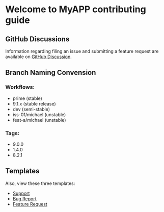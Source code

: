 # Welcome to MyAPP contributing guide

## GitHub Discussions
Information regarding filing an issue and submitting a feature request are
available on [GitHub Discussion](https://github.com/MichaelSodeke/tmp--project-repo/discussions).

## Branch Naming Convension

### Workflows:

- prime (stable)
- 9.1.x (stable release)
- dev (semi-stable)
- iss-01/michael (unstable)
- feat-a/michael (unstable)

### Tags:

- 9.0.0
- 1.4.0
- 8.2.1

## Templates
Also, view these three templates:

<!--please edit the following links for your repo-->

- [Support](https://github.com/MichaelSodeke/tmp--project-repo/blob/prime/.github/SUPPORT.md)
- [Bug Report](https://github.com/MichaelSodeke/tmp--project-repo/blob/prime/.github/ISSUE_TEMPLATE/bug_report.md)
- [Feature Request](https://github.com/MichaelSodeke/tmp--project-repo/blob/prime/.github/ISSUE_TEMPLATE/feature_request.md)
